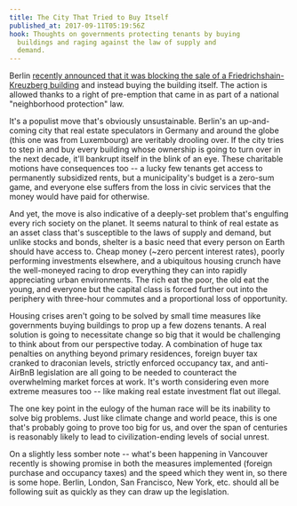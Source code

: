 ```yaml
---
title: The City That Tried to Buy Itself
published_at: 2017-09-11T05:19:56Z
hook: Thoughts on governments protecting tenants by buying
  buildings and raging against the law of supply and
  demand.
---
```


Berlin [recently announced that it was blocking the sale of
a Friedrichshain-Kreuzberg building][buy] and instead
buying the building itself. The action is allowed thanks to
a right of pre-emption that came in as part of a national
"neighborhood protection" law.

It's a populist move that's obviously unsustainable.
Berlin's an up-and-coming city that real estate speculators
in Germany and around the globe (this one was from
Luxembourg) are veritably drooling over. If the city tries
to step in and buy every building whose ownership is going
to turn over in the next decade, it'll bankrupt itself in
the blink of an eye. These charitable motions have
consequences too -- a lucky few tenants get access to
permanently subsidized rents, but a municipality's budget
is a zero-sum game, and everyone else suffers from the loss
in civic services that the money would have paid for
otherwise.

And yet, the move is also indicative of a deeply-set
problem that's engulfing every rich society on the planet.
It seems natural to think of real estate as an asset class
that's susceptible to the laws of supply and demand, but
unlike stocks and bonds, shelter is a basic need that every
person on Earth should have access to. Cheap money (~zero
percent interest rates), poorly performing investments
elsewhere, and a ubiquitous housing crunch have the
well-moneyed racing to drop everything they can into
rapidly appreciating urban environments. The rich eat the
poor, the old eat the young, and everyone but the capital
class is forced further out into the periphery with
three-hour commutes and a proportional loss of opportunity.

Housing crises aren't going to be solved by small time
measures like governments buying buildings to prop up a few
dozens tenants. A real solution is going to necessitate
change so big that it would be challenging to think about
from our perspective today. A combination of huge tax
penalties on anything beyond primary residences, foreign
buyer tax cranked to draconian levels, strictly enforced
occupancy tax, and anti-AirBnB legislation are all going to
be needed to counteract the overwhelming market forces at
work. It's worth considering even more extreme measures too
-- like making real estate investment flat out illegal.

The one key point in the eulogy of the human race will be
its inability to solve big problems. Just like climate
change and world peace, this is one that's probably going
to prove too big for us, and over the span of centuries is
reasonably likely to lead to civilization-ending levels of
social unrest.

On a slightly less somber note -- what's been happening in
Vancouver recently is showing promise in both the measures
implemented (foreign purchase and occupancy taxes) and the
speed which they went in, so there is some hope. Berlin,
London, San Francisco, New York, etc. should all be
following suit as quickly as they can draw up the
legislation.

[buy]: https://www.citylab.com/equity/2017/08/berlin-rent-control-neighborhood-protection/536325/
